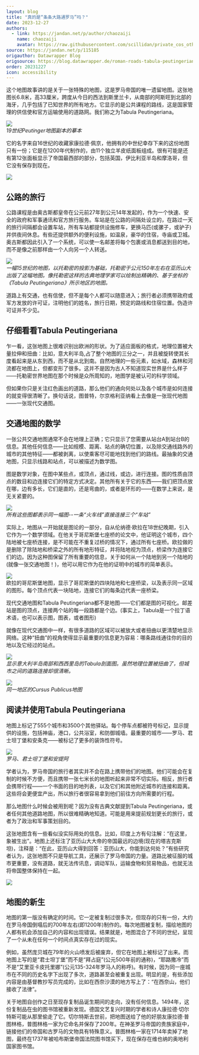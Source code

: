 ```yaml
---
layout: blog
title: "真的是“条条大路通罗马”吗？"
date: 2023-12-27
authors:
  - link: https://jandan.net/p/author/chaozaiji
    name: chaozaiji
    avatar: https://raw.githubusercontent.com/scillidan/private_cos_others/main/avater/jin_grey.png
source: https://jandan.net/p/115185
origauthor: Datawrapper Blog
origsource: https://blog.datawrapper.de/roman-roads-tabula-peutingeriana/
order: 20231227
icon: accessibility
---
```


这个地图故事讲的是关于一张特殊的地图，这是罗马帝国的唯一遗留地图。这张地图长6.8米，高33厘米，跨度从今日的西法到斯里兰卡，从南部的阿斯旺到北部的海牙，几乎包括了已知世界的所有地方。它显示的是公共课程的路线，这是国家管理的供信使和官方运输使用的道路网。我们称之为Tabula Peutingeriana。

![](media/115185_01.jpg)  
_19世纪Peutinger地图副本的摹本_

它的名字来自16世纪的收藏家康拉德·佩京，他拥有的中世纪幸存下来的这份地图只有一份；它是在1200年代制作的，由11个独立羊皮纸面板组成。很有可能是还有第12张面板显示了帝国最西部的部分，包括英国，伊比利亚半岛和摩洛哥，但它没有保存到现在。

![](media/115185_02.jpg)

## 公路的旅行

公路课程是由奥古斯都皇帝在公元前27年到公元14年发起的，作为一个快速、安全的政府和军事通讯和官方旅行服务。车站是在公路的间隔处设立的，在路过一天的旅行间隔都会设置车站，所有车站都提供设施修车，更换马匹(或骡子，或驴子)并供夜间休息。有些还提供额外的便利设施，如温泉，豪华的住宿，寺庙或卫城。奥古斯都因此引入了一个系统，可以使一名邮差将每个包裹或消息都送到目的地，而不是像之前那样由一个人向另一个人转送。

![](media/115185_03.jpg)  
_一幅15世纪的地图，以托勒密的投影为基础，托勒密于公元150年左右在亚历山大出版了这幅地图。像托勒密这样的古典地理学家可以绘制出精确的、基于坐标的《Tabula Peutingeriana》所示地区的地图。_

道路上有交通，也有信使，但不是每个人都可以随意进入；旅行者必须携带政府或军方发放的许可证，注明他们的姓名，旅行日期，预定的路线和住宿位置。伪造许可证并不少见。

## 仔细看看Tabula Peutingeriana

乍一看，这张地图上很难识别出欧洲的形状。为了适应面板的格式，地理位置被大量拉伸和扭曲：比如，意大利半岛,占了整个地图的三分之一，并且被旋转使其长度看起来是从东到西，而不是从北到南。自然地理的一些元素，如水域，森林和河流都在地图上，但都变形了很多。这并不是因为古人不知道现实世界是什么样子——托勒密世界地图在那个时候是众所周知的，地图学是被认可的科学领域。

但如果你只是关注红色画出的道路，那么他们的通向何处以及各个城市是如何连接的就变得很清晰了。换句话说，图普特，尔京格利亚纳看上去像是一张现代地图——一张现代交通图。

## 交通地图的数学

一张公共交通地图通常不会在地理上正确；它只显示了您需要从站台A到站台B的信息。其他任何信息——比如规模、距离、站点的确切位置，以及除交通线路外的城市的其他特征——都被剥离，以使乘客尽可能地找到他们的路线。最抽象的交通地图，只显示线路和站点，可以被描述为数学图。

图是数学对象，在图中某些点，或顶点，通过线，或边，进行连接。图的性质由顶点的数目和边连接它们的特定方式决定。其他所有关于它的东西——我们把顶点放在哪，边有多长，它们是直的，还是弯曲的，或者是环形的——在数学上来说，是无关紧要的。

![](media/115185_04.jpg)  
_所有这些图都表示同一幅图--一条“火车线”直接连接三个“车站”_

实际上，地图从一开始就是图论的一部分，自从伦纳德·欧拉在18世纪晚期，引入它作为一个数学领域。在他关于哥尼斯堡七座桥的论文中，他证明这个城市，四个陆地被七座桥连接，是不可能在不重复过桥的情况下，通过所有七座桥。欧拉做的是删除了除陆地和桥梁之外的所有地形特征，并将陆地视为顶点，桥梁作为连接它们的边。因为这种图保留了所有重要的信息，关于如何从一个陆地到另一个陆地的(就像一张交通地图！)，他可以用它作为在他的证明中的城市的简单表示。

![](media/115185_05.jpg)  
欧拉的哥尼斯堡地图，显示了哥尼斯堡的四块陆地和七座桥梁，以及表示同一区域的图形。每个顶点代表一块陆地，连接它们的每条边代表一座桥梁。

现代交通地图和Tabula Peutingeriana都不是地图——它们都是图的可视化。邮差站是图的顶点，连接两个站的每一段路都是个边。(事实上，Tabula是一个拉丁语术语，也可以表示图，图表，或者图形)

就像在现代交通图中一样，有很多道路的区域可以被放大或者扭曲以更清楚地显示网络。这种“扭曲”的视角使得显示最重要的信息更为容易：哪条路线通往你的目的地以及它经过的站点。

![](media/115185_06.jpg)  
_显示意大利半岛南部和西西里岛的Tabula剖面图。虽然地理位置被扭曲了，但城市之间的道路连接却很清晰。_

![](media/115185_07.jpg)  
_同一地区的Cursus Publicus地图_

## 阅读并使用Tabula Peutingeriana

地图上标记了555个城市和3500个其他驿站。每个停车点都被符号标记，显示提供的设施，包括神庙，港口，公共浴室，和防御城墙。最重要的城市——罗马、君士坦丁堡和安条克——被标记了更多的装饰性符号。

![](media/115185_08.jpg)  
_罗马、君士坦丁堡和安提阿_

学者认为，罗马帝国的旅行者其实并不会在路上携带他们的地图。他们可能会在复制的时候不方便，而且携带一张七米长的地图听起来非常不切实际。相反，旅行者会携带行程——一个书面的目的地列表，以及它们和其他附近城市的连接和距离。这些将会更便宜产出，所以旅行者很容易拿到他们前往方向所需要的行程。

那么地图什么时候会被用到呢？因为没有古典文献提到Tabula Peutingeriana，或者任何其他道路地图，所以很难精确地知道。可能是用来提前规划更长的旅行，或者为了政治和军事策划目的。

这张地图含有一些看似没实际用处的信息。比如，印度上方有句注解：“在这里，象被生出”。地图上还标注了亚历山大大帝的帝国最远的边境(现在的塔吉克斯坦)，注释是：“在此，亚历山大得到回答：亚历山大，你能到达何处？”有些研究者认为，这张地图不只是导航工具，还展示了罗马帝国的力量。道路比被征服的城市更重要，没有道路，就无法传讯息，调动军队，运输食物和贸易物品，也就无法将帝国整体保持在一起。

![](media/115185_09.jpg)

## 地图的新生

地图的第一版没有确定的时间。它一定被复制过很多次，但现存的只有一份，大约在罗马帝国倒塌后的700年左右(即1200年)制作的。每次地图被复制，描绘地图的人都有机会添加自己的内容和出现错误。结果就是，地图混合了不同的世纪，呈现了一个从未在任何一个时间点真实存在过的现实。

例如，虽然庞贝城在79年的火山喷发后被废弃，但它在地图上被标记了出来。而地图上写的是“君士坦丁堡”而不是“拜占庭”(公元500年前的通称)，“耶路撒冷”而不是“艾里亚卡皮托里娜”(公元135-324年罗马人的称呼)。有时候，因为同一座城市在不同的历史名字下出现了多次，道路甚至会被重复出现。明显的是，有些添加内容是由基督教抄写员完成的，比如在西奈沙漠的地方写上了：“在西奈山，他们接收了法律”。

关于地图自创作之日至现存复制品诞生期间的走向，没有任何信息。1494年，这份复制品在虫的图书馆被重新发现。德国文艺复兴时期的学者和诗人康拉德·切尔特斯可能从那里偷走了它。切尔特斯去世前，把地图送给了他的好朋友康拉德·普图林格，普图林格一家为它命名并保存了200年。在神圣罗马帝国的贵族家庭中，链接他们的帝国和古罗马的文物具有特殊意义。普图林格一家在1714年卖掉了地图，最终在1737年被哈布斯堡帝国法院图书馆买下，现在保存在维也纳的奥地利国家图书馆。